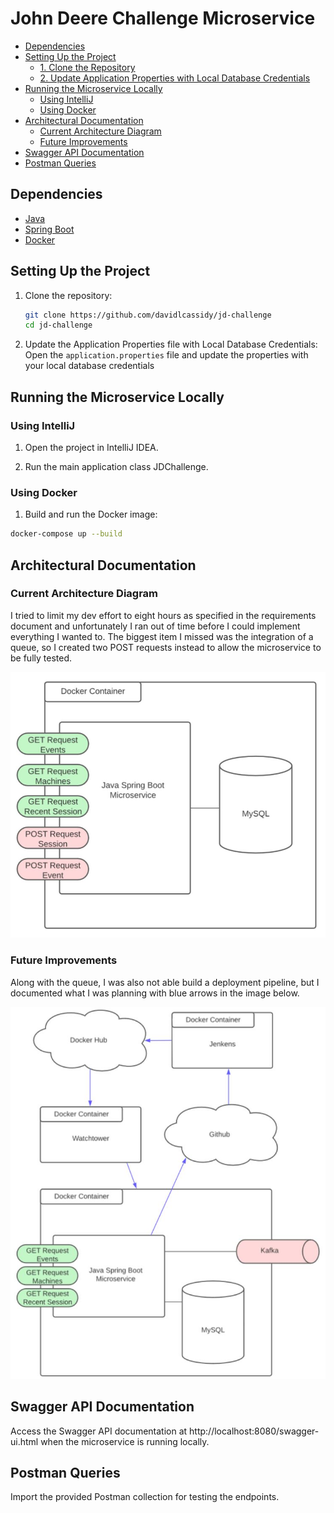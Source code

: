 # John Deere Challenge Microservice

- [Dependencies](#dependencies)
- [Setting Up the Project](#setting-up-the-project)
  - [1. Clone the Repository](#1-clone-the-repository)
  - [2. Update Application Properties with Local Database Credentials](#2-update-application-properties-with-local-database-credentials)
- [Running the Microservice Locally](#running-the-microservice-locally)
  - [Using IntelliJ](#using-intellij)
  - [Using Docker](#using-docker)
- [Architectural Documentation](#architectural-documentation)
  - [Current Architecture Diagram](#current-architecture-diagram)
  - [Future Improvements](#future-improvements)
- [Swagger API Documentation](#swagger-api-documentation)
- [Postman Queries](#postman-queries)

## Dependencies

- [Java](https://www.java.com/en/download/)
- [Spring Boot](https://spring.io/projects/spring-boot)
- [Docker](https://www.docker.com/)

## Setting Up the Project

1. Clone the repository:
   ```bash
   git clone https://github.com/davidlcassidy/jd-challenge
   cd jd-challenge
   ```

2. Update the Application Properties file with Local Database Credentials:
Open the `application.properties` file and update the properties with your local database credentials

## Running the Microservice Locally

### Using IntelliJ

1.  Open the project in IntelliJ IDEA.
    
2.  Run the main application class JDChallenge.
    

### Using Docker

1.  Build and run the Docker image:
    
   ```bash
   docker-compose up --build
   ```

## Architectural Documentation

### Current Architecture Diagram

I tried to limit my dev effort to eight hours as specified in the requirements document and unfortunately I ran out of time before I could implement everything I wanted to. The biggest item I missed was the integration of a queue, so I created two POST requests instead to allow the microservice to be fully tested. 

![Architecture Diagram](images/current_architecture_diagram.jpg)

### Future Improvements

Along with the queue, I was also not able build a deployment pipeline, but I documented what I was planning with blue arrows in the image below.

![Future Improvements](images/future_improvements.jpg)

## Swagger API Documentation

Access the Swagger API documentation at http://localhost:8080/swagger-ui.html when the microservice is running locally.

## Postman Queries

Import the provided Postman collection for testing the endpoints.

 


